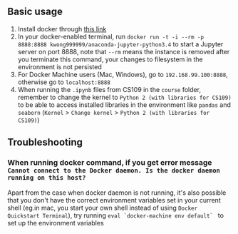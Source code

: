 ## Basic usage

1. Install docker through [this link](https://docs.docker.com/engine/installation/)
2. In your docker-enabled terminal, run `docker run -t -i --rm -p 8888:8888 kwong999999/anaconda-jupyter-python3.4` to start a Jupyter server on port 8888, note that `--rm` means the instance is removed after you terminate this command, your changes to filesystem in the environment is not persisted
3. For Docker Machine users (Mac, Windows), go to `192.168.99.100:8888`, otherwise go to `localhost:8888`
4. When running the `.ipynb` files from CS109 in the `course` folder, remember to change the kernel to `Python 2 (with libraries for CS109)` to be able to access installed libraries in the environment like `pandas` and `seaborn` (`Kernel` > `Change kernel` > `Python 2 (with libraries for CS109)`)

## Troubleshooting

### When running docker command, if you get error message `Cannot connect to the Docker daemon. Is the docker daemon running on this host?`

Apart from the case when docker daemon is not running, it's also possible that you don't have the correct environment variables set in your current shell (eg.in mac,  you start your own shell instead of using `Docker Quickstart Terminal`), try running ``eval `docker-machine env default` `` to set up the environment variables

